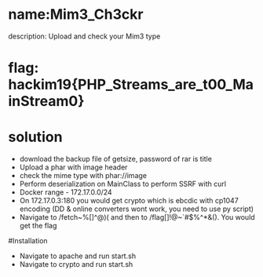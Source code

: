 # name:Mim3_Ch3ckr 
description: Upload and check your Mim3 type

# flag: hackim19{PHP_Streams_are_t00_MainStream0}

# solution
- download the backup file of getsize, password of rar is title
- Upload a phar with image header
- check the mime type with phar://image
- Perform deserialization on MainClass to perform SSRF with curl
- Docker range - 172.17.0.0/24
- On 172.17.0.3:180 you would get crypto which is ebcdic with cp1047 encoding (DD & online converters wont work, you need to use py script)
- Navigate to /fetch~%[]^@)( and then to /flag[]!@~`#$%^*&(). You would get the flag

#Installation
- Navigate to apache and run start.sh
- Navigate to crypto and run start.sh
